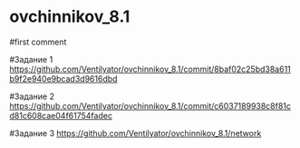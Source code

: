 # ovchinnikov_8.1
#first comment

#Задание 1
https://github.com/Ventilyator/ovchinnikov_8.1/commit/8baf02c25bd38a611b9f2e940e9bcad3d9616dbd

#Задание 2
https://github.com/Ventilyator/ovchinnikov_8.1/commit/c6037189938c8f81cd81c608cae04f61754fadec

#Задание 3
https://github.com/Ventilyator/ovchinnikov_8.1/network
